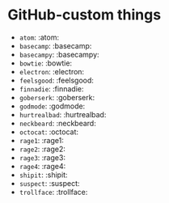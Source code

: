 # GitHub-custom things

*   `atom`: :atom:
*   `basecamp`: :basecamp:
*   `basecampy`: :basecampy:
*   `bowtie`: :bowtie:
*   `electron`: :electron:
*   `feelsgood`: :feelsgood:
*   `finnadie`: :finnadie:
*   `goberserk`: :goberserk:
*   `godmode`: :godmode:
*   `hurtrealbad`: :hurtrealbad:
*   `neckbeard`: :neckbeard:
*   `octocat`: :octocat:
*   `rage1`: :rage1:
*   `rage2`: :rage2:
*   `rage3`: :rage3:
*   `rage4`: :rage4:
*   `shipit`: :shipit:
*   `suspect`: :suspect:
*   `trollface`: :trollface:
